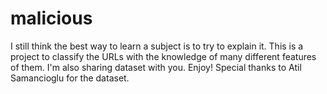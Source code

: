 # malicious
I still think the best way to learn a subject is to try to explain it. This is a project to classify the URLs with the knowledge of many different features of them. I'm also sharing dataset with you. Enjoy! Special thanks to Atil Samancioglu for the dataset.
